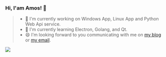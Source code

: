 ### Hi, I'am Amos! 👋

> - 🌱 I'm currently working on Windows App, Linux App and Python Web Api service.
> - 🦉 I'm currently learning Electron, Golang, and Qt.
> - 😄 I'm looking forward to you communicating with me on [my blog](https://blog.amoswu.cn) or [my email](code@amoswu.cn).

<img align="left" src="https://github-readme-stats.vercel.app/api?username=Amoswuuuu&hide=prs&show_icons=true" />
